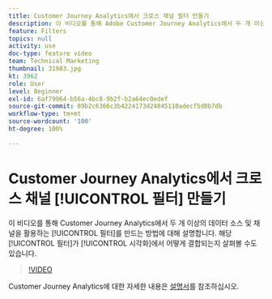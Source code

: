 ```yaml
---
title: Customer Journey Analytics에서 크로스 채널 필터 만들기
description: 이 비디오를 통해 Adobe Customer Journey Analytics에서 두 개 이상의 데이터 소스 및 채널을 활용하는 필터를 만드는 방법에 대해 설명합니다. 해당 필터가 시각화에서 어떻게 결합되는지 살펴볼 수도 있습니다.
feature: Filters
topics: null
activity: use
doc-type: feature video
team: Technical Marketing
thumbnail: 31983.jpg
kt: 3962
role: User
level: Beginner
exl-id: 6af79964-b56a-4bc8-9b2f-b2a64ec0edef
source-git-commit: 89b2c6366c3b4224173d24845110adecf5d0b7db
workflow-type: tm+mt
source-wordcount: '100'
ht-degree: 100%

---
```


# Customer Journey Analytics에서 크로스 채널 [!UICONTROL 필터] 만들기

이 비디오를 통해 Customer Journey Analytics에서 두 개 이상의 데이터 소스 및 채널을 활용하는 [!UICONTROL 필터]를 만드는 방법에 대해 설명합니다. 해당 [!UICONTROL 필터]가 [!UICONTROL 시각화]에서 어떻게 결합되는지 살펴볼 수도 있습니다.

>[!VIDEO](https://video.tv.adobe.com/v/31983/?quality=12&learn=on)

Customer Journey Analytics에 대한 자세한 내용은 [설명서](https://experienceleague.adobe.com/docs/analytics-platform/using/cja-landing.html)를 참조하십시오.

